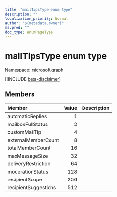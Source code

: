 ```yaml
---
title: "mailTipsType enum type"
description: ""
localization_priority: Normal
author: "$(metadata.owner)"
ms.prod: ""
doc_type: enumPageType
---
```


# mailTipsType enum type

Namespace: microsoft.graph

[!INCLUDE [beta-disclaimer](../../includes/beta-disclaimer.md)]

## Members

| Member               | Value | Description |
| :------------------- | ----: | :---------- |
| automaticReplies     | 1     |             |
| mailboxFullStatus    | 2     |             |
| customMailTip        | 4     |             |
| externalMemberCount  | 8     |             |
| totalMemberCount     | 16    |             |
| maxMessageSize       | 32    |             |
| deliveryRestriction  | 64    |             |
| moderationStatus     | 128   |             |
| recipientScope       | 256   |             |
| recipientSuggestions | 512   |             |
